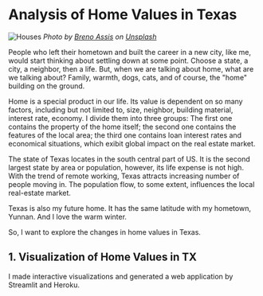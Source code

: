 # Analysis of Home Values in Texas

![Houses](https://github.com/BaiyanRen/real-estate-analysis/blob/main/Pictures/breno-assis-r3WAWU5Fi5Q-unsplash.jpeg)
*Photo by <a href="https://unsplash.com/@brenoassis?utm_source=unsplash&utm_medium=referral&utm_content=creditCopyText">Breno Assis</a> on <a href="/s/photos/house?utm_source=unsplash&utm_medium=referral&utm_content=creditCopyText">Unsplash</a>*

People who left their hometown and built the career in a new city, like me, would start thinking about settling down at some point. Choose a state, a city, a neighbor, then a life. But, when we are talking about home, what are we talking about? Family, warmth, dogs, cats, and of course, the "home" building on the ground. 

Home is a special product in our life. Its value is dependent on so many factors, including but not limited to, size, neighbor, building material, interest rate, economy. I divide them into three groups: The first one contains the property of the home itself; the second one contains the features of the local area; the third one contains loan interest rates and economical situations, which exibit global impact on the real estate market. 

The state of Texas locates in the south central part of US. It is the second largest state by area or population, however, its life expense is not high. With the trend of remote working, Texas attracts increasing number of people moving in. The population flow, to some extent, influences the local real-estate market. 

Texas is also my future home. It has the same latitude with my hometown, Yunnan. And I love the warm winter.

So, I want to explore the changes in home values in Texas.

## 1. Visualization of Home Values in TX

I made interactive visualizations and generated a web application by Streamlit and Heroku.

